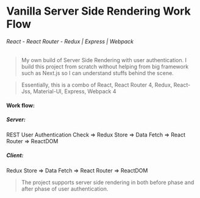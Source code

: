 # Vanilla Server Side Rendering Work Flow
###### React - React Router - Redux | Express | Webpack

> My own build of Server Side Rendering with user authentication.
> I build this project from scratch without helping from big framework such as Next.js
> so I can understand stuffs behind the scene.

> Essentially, this is a combo of React, React Router 4, Redux, React-Jss, Material-UI, Express, Webpack 4

#### Work flow:
##### Server: 
REST User Authentication Check => Redux Store => Data Fetch => React Router => ReactDOM
##### Client:
Redux Store => Data Fetch => React Router => ReactDOM

> The project supports server side rendering in both before phase and after phase of user authentication.